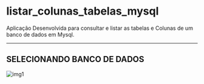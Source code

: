 # listar_colunas_tabelas_mysql
Aplicação Desenvolvida para consultar e listar as tabelas e Colunas de um banco de dados em Mysql.

-----------------------

**SELECIONANDO BANCO DE DADOS**
- 


![img1](https://user-images.githubusercontent.com/49642934/147925449-7b51b955-750f-41d9-9934-eaf9f7e808a3.png)
